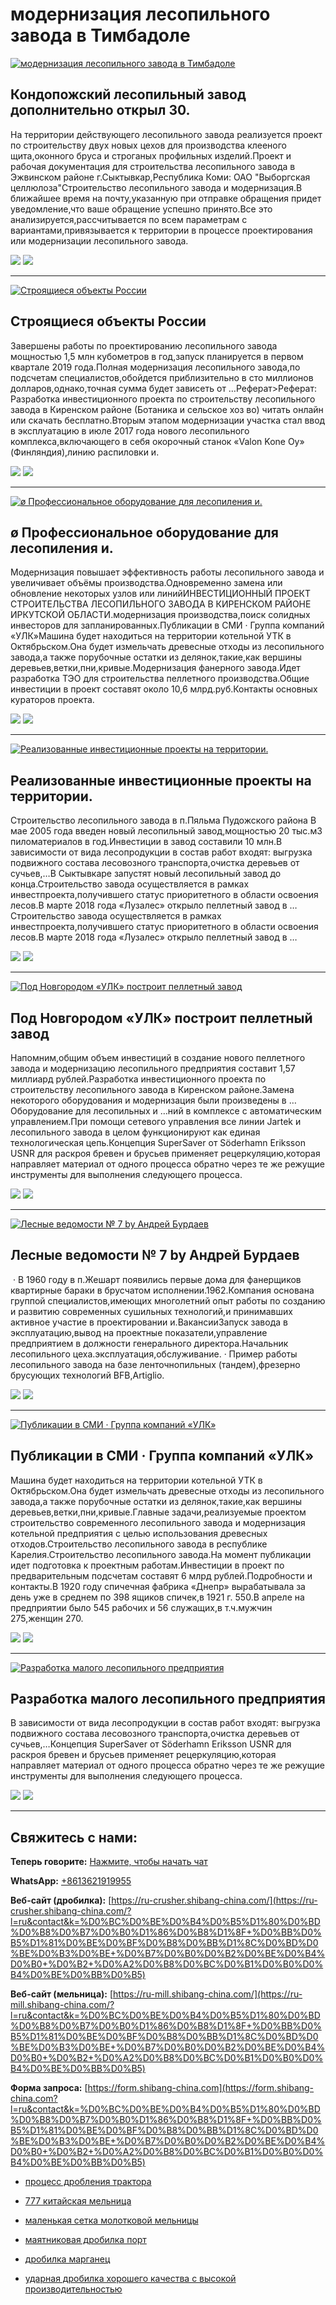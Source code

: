 # модернизация лесопильного завода в Тимбадоле

<a href="https://swt.shibang-china.com/?l=ru&img&k=%D0%BC%D0%BE%D0%B4%D0%B5%D1%80%D0%BD%D0%B8%D0%B7%D0%B0%D1%86%D0%B8%D1%8F+%D0%BB%D0%B5%D1%81%D0%BE%D0%BF%D0%B8%D0%BB%D1%8C%D0%BD%D0%BE%D0%B3%D0%BE+%D0%B7%D0%B0%D0%B2%D0%BE%D0%B4%D0%B0+%D0%B2+%D0%A2%D0%B8%D0%BC%D0%B1%D0%B0%D0%B4%D0%BE%D0%BB%D0%B5" target="_blank">![модернизация лесопильного завода в Тимбадоле](http://static.shibang-china.com/all-800x300/639.jpg)</a>

## Кондопожский лесопильный завод дополнительно открыл 30.
На территории действующего лесопильного завода реализуется проект по строительству двух новых цехов для производства клееного щита,оконного бруса и строганых профильных изделий.Проект и рабочая документация для строительства лесопильного завода в Эжвинском районе г.Сыктывкар,Республика Коми: ОАО &quot;Выборгская целлюлоза&quot;Строительство лесопильного завода и модернизация.В ближайшее время на почту,указанную при отправке обращения придет уведомление,что ваше обращение успешно принято.Все это анализируется,рассчитывается по всем параметрам с вариантами,привязывается к территории в процессе проектирования или модернизации лесопильного завода.


<a href="https://whatsapp.shibangsoft.com/WhatsApp.php" target="_blank" title="WhatsApp">![](http://static.shibang-china.com/icon/whatsapp.png)</a> <a href="https://swt.shibang-china.com/?l=ru&icon&k=%D0%BC%D0%BE%D0%B4%D0%B5%D1%80%D0%BD%D0%B8%D0%B7%D0%B0%D1%86%D0%B8%D1%8F+%D0%BB%D0%B5%D1%81%D0%BE%D0%BF%D0%B8%D0%BB%D1%8C%D0%BD%D0%BE%D0%B3%D0%BE+%D0%B7%D0%B0%D0%B2%D0%BE%D0%B4%D0%B0+%D0%B2+%D0%A2%D0%B8%D0%BC%D0%B1%D0%B0%D0%B4%D0%BE%D0%BB%D0%B5" target="_blank">![](http://static.shibang-china.com/icon/chat-ru.png)</a>

---

<a href="https://swt.shibang-china.com/?l=ru&img&k=%D0%BC%D0%BE%D0%B4%D0%B5%D1%80%D0%BD%D0%B8%D0%B7%D0%B0%D1%86%D0%B8%D1%8F+%D0%BB%D0%B5%D1%81%D0%BE%D0%BF%D0%B8%D0%BB%D1%8C%D0%BD%D0%BE%D0%B3%D0%BE+%D0%B7%D0%B0%D0%B2%D0%BE%D0%B4%D0%B0+%D0%B2+%D0%A2%D0%B8%D0%BC%D0%B1%D0%B0%D0%B4%D0%BE%D0%BB%D0%B5" target="_blank">![Строящиеся объекты России](http://static.shibang-china.com/all-800x300/137.jpg)</a>

## Строящиеся объекты России
Завершены работы по проектированию лесопильного завода мощностью 1,5 млн кубометров в год,запуск планируется в первом квартале 2019 года.Полная модернизация лесопильного завода,по подсчетам специалистов,обойдется приблизительно в сто миллионов долларов,однако,точная сумма будет зависеть от …Реферат&gt;Реферат: Разработка инвестиционного проекта по строительству лесопильного завода в Киренском районе (Ботаника и сельское хоз во) читать онлайн или скачать бесплатно.Вторым этапом модернизации участка стал ввод в эксплуатацию в июле 2017 года нового лесопильного комплекса,включающего в себя окорочный станок &#171;Valon Kone Oy&#187; (Финляндия),линию распиловки и.


<a href="https://whatsapp.shibangsoft.com/WhatsApp.php" target="_blank" title="WhatsApp">![](http://static.shibang-china.com/icon/whatsapp.png)</a> <a href="https://swt.shibang-china.com/?l=ru&icon&k=%D0%BC%D0%BE%D0%B4%D0%B5%D1%80%D0%BD%D0%B8%D0%B7%D0%B0%D1%86%D0%B8%D1%8F+%D0%BB%D0%B5%D1%81%D0%BE%D0%BF%D0%B8%D0%BB%D1%8C%D0%BD%D0%BE%D0%B3%D0%BE+%D0%B7%D0%B0%D0%B2%D0%BE%D0%B4%D0%B0+%D0%B2+%D0%A2%D0%B8%D0%BC%D0%B1%D0%B0%D0%B4%D0%BE%D0%BB%D0%B5" target="_blank">![](http://static.shibang-china.com/icon/chat-ru.png)</a>

---

<a href="https://swt.shibang-china.com/?l=ru&img&k=%D0%BC%D0%BE%D0%B4%D0%B5%D1%80%D0%BD%D0%B8%D0%B7%D0%B0%D1%86%D0%B8%D1%8F+%D0%BB%D0%B5%D1%81%D0%BE%D0%BF%D0%B8%D0%BB%D1%8C%D0%BD%D0%BE%D0%B3%D0%BE+%D0%B7%D0%B0%D0%B2%D0%BE%D0%B4%D0%B0+%D0%B2+%D0%A2%D0%B8%D0%BC%D0%B1%D0%B0%D0%B4%D0%BE%D0%BB%D0%B5" target="_blank">![&#248; Профессиональное оборудование для лесопиления и.](http://static.shibang-china.com/all-800x300/1291.jpg)</a>

## &#248; Профессиональное оборудование для лесопиления и.
Модернизация повышает эффективность работы лесопильного завода и увеличивает объёмы производства.Одновременно замена или обновление некоторых узлов или линийИНВЕСТИЦИОННЫЙ ПРОЕКТ СТРОИТЕЛЬСТВА ЛЕСОПИЛЬНОГО ЗАВОДА В КИРЕНСКОМ РАЙОНЕ ИРКУТСКОЙ ОБЛАСТИ.модернизация производства,поиск солидных инвесторов для запланированных.Публикации в СМИ &#183; Группа компаний &#171;УЛК&#187;Машина будет находиться на территории котельной УТК в Октябрьском.Она будет измельчать древесные отходы из лесопильного завода,а также порубочные остатки из делянок,такие,как вершины деревьев,ветки,пни,кривые.Модернизация фанерного завода.Идет разработка ТЭО для строительства пеллетного производства.Общие инвестиции в проект составят около 10,6 млрд.руб.Контакты основных кураторов проекта.


<a href="https://whatsapp.shibangsoft.com/WhatsApp.php" target="_blank" title="WhatsApp">![](http://static.shibang-china.com/icon/whatsapp.png)</a> <a href="https://swt.shibang-china.com/?l=ru&icon&k=%D0%BC%D0%BE%D0%B4%D0%B5%D1%80%D0%BD%D0%B8%D0%B7%D0%B0%D1%86%D0%B8%D1%8F+%D0%BB%D0%B5%D1%81%D0%BE%D0%BF%D0%B8%D0%BB%D1%8C%D0%BD%D0%BE%D0%B3%D0%BE+%D0%B7%D0%B0%D0%B2%D0%BE%D0%B4%D0%B0+%D0%B2+%D0%A2%D0%B8%D0%BC%D0%B1%D0%B0%D0%B4%D0%BE%D0%BB%D0%B5" target="_blank">![](http://static.shibang-china.com/icon/chat-ru.png)</a>

---

<a href="https://swt.shibang-china.com/?l=ru&img&k=%D0%BC%D0%BE%D0%B4%D0%B5%D1%80%D0%BD%D0%B8%D0%B7%D0%B0%D1%86%D0%B8%D1%8F+%D0%BB%D0%B5%D1%81%D0%BE%D0%BF%D0%B8%D0%BB%D1%8C%D0%BD%D0%BE%D0%B3%D0%BE+%D0%B7%D0%B0%D0%B2%D0%BE%D0%B4%D0%B0+%D0%B2+%D0%A2%D0%B8%D0%BC%D0%B1%D0%B0%D0%B4%D0%BE%D0%BB%D0%B5" target="_blank">![Реализованные инвестиционные проекты на территории.](http://static.shibang-china.com/all-800x300/703.jpg)</a>

## Реализованные инвестиционные проекты на территории.
Строительство лесопильного завода в п.Пяльма Пудожского района В мае 2005 года введен новый лесопильный завод,мощностью 20 тыс.м3 пиломатериалов в год.Инвестиции в завод составили 10 млн.В зависимости от вида лесопродукции в состав работ входят: выгрузка подвижного состава лесовозного транспорта,очистка деревьев от сучьев,…В Сыктывкаре запустят новый лесопильный завод до конца.Строительство завода осуществляется в рамках инвестпроекта,получившего статус приоритетного в области освоения лесов.В марте 2018 года &#171;Лузалес&#187; открыло пеллетный завод в …Строительство завода осуществляется в рамках инвестпроекта,получившего статус приоритетного в области освоения лесов.В марте 2018 года &#171;Лузалес&#187; открыло пеллетный завод в …


<a href="https://whatsapp.shibangsoft.com/WhatsApp.php" target="_blank" title="WhatsApp">![](http://static.shibang-china.com/icon/whatsapp.png)</a> <a href="https://swt.shibang-china.com/?l=ru&icon&k=%D0%BC%D0%BE%D0%B4%D0%B5%D1%80%D0%BD%D0%B8%D0%B7%D0%B0%D1%86%D0%B8%D1%8F+%D0%BB%D0%B5%D1%81%D0%BE%D0%BF%D0%B8%D0%BB%D1%8C%D0%BD%D0%BE%D0%B3%D0%BE+%D0%B7%D0%B0%D0%B2%D0%BE%D0%B4%D0%B0+%D0%B2+%D0%A2%D0%B8%D0%BC%D0%B1%D0%B0%D0%B4%D0%BE%D0%BB%D0%B5" target="_blank">![](http://static.shibang-china.com/icon/chat-ru.png)</a>

---

<a href="https://swt.shibang-china.com/?l=ru&img&k=%D0%BC%D0%BE%D0%B4%D0%B5%D1%80%D0%BD%D0%B8%D0%B7%D0%B0%D1%86%D0%B8%D1%8F+%D0%BB%D0%B5%D1%81%D0%BE%D0%BF%D0%B8%D0%BB%D1%8C%D0%BD%D0%BE%D0%B3%D0%BE+%D0%B7%D0%B0%D0%B2%D0%BE%D0%B4%D0%B0+%D0%B2+%D0%A2%D0%B8%D0%BC%D0%B1%D0%B0%D0%B4%D0%BE%D0%BB%D0%B5" target="_blank">![Под Новгородом &#171;УЛК&#187; построит пеллетный завод](http://static.shibang-china.com/all-800x300/475.jpg)</a>

## Под Новгородом &#171;УЛК&#187; построит пеллетный завод
Напомним,общим объем инвестиций в создание нового пеллетного завода и модернизацию лесопильного предприятия составит 1,57 миллиард рублей.Разработка инвестиционного проекта по строительству лесопильного завода в Киренском районе.Замена некоторого оборудования и модернизация были произведены в …Оборудование для лесопильных и …ний в комплексе с автоматическим управлением.При помощи сетевого управления все линии Jartek и лесопильного завода в целом функционируют как единая технологическая цепь.Концепция SuperSaver от S&#246;derhamn Eriksson USNR для раскроя бревен и брусьев применяет рецеркуляцию,которая направляет материал от одного процесса обратно через те же режущие инструменты для выполнения следующего процесса.


<a href="https://whatsapp.shibangsoft.com/WhatsApp.php" target="_blank" title="WhatsApp">![](http://static.shibang-china.com/icon/whatsapp.png)</a> <a href="https://swt.shibang-china.com/?l=ru&icon&k=%D0%BC%D0%BE%D0%B4%D0%B5%D1%80%D0%BD%D0%B8%D0%B7%D0%B0%D1%86%D0%B8%D1%8F+%D0%BB%D0%B5%D1%81%D0%BE%D0%BF%D0%B8%D0%BB%D1%8C%D0%BD%D0%BE%D0%B3%D0%BE+%D0%B7%D0%B0%D0%B2%D0%BE%D0%B4%D0%B0+%D0%B2+%D0%A2%D0%B8%D0%BC%D0%B1%D0%B0%D0%B4%D0%BE%D0%BB%D0%B5" target="_blank">![](http://static.shibang-china.com/icon/chat-ru.png)</a>

---

<a href="https://swt.shibang-china.com/?l=ru&img&k=%D0%BC%D0%BE%D0%B4%D0%B5%D1%80%D0%BD%D0%B8%D0%B7%D0%B0%D1%86%D0%B8%D1%8F+%D0%BB%D0%B5%D1%81%D0%BE%D0%BF%D0%B8%D0%BB%D1%8C%D0%BD%D0%BE%D0%B3%D0%BE+%D0%B7%D0%B0%D0%B2%D0%BE%D0%B4%D0%B0+%D0%B2+%D0%A2%D0%B8%D0%BC%D0%B1%D0%B0%D0%B4%D0%BE%D0%BB%D0%B5" target="_blank">![Лесные ведомости № 7 by Андрей Бурдаев](http://static.shibang-china.com/all-800x300/1382.jpg)</a>

## Лесные ведомости № 7 by Андрей Бурдаев
&nbsp;&#0183;&#32;В 1960 году в п.Жешарт появились первые дома для фанерщиков квартирные бараки в брусчатом исполнении.1962.Компания основана группой специалистов,имеющих многолетний опыт работы по созданию и развитию современных сушильных технологий,и принимавших активное участие в проектировании и.ВакансииЗапуск завода в эксплуатацию,вывод на проектные показатели,управление предприятием в должности генерального директора.Начальник лесопильного цеха.эксплуатация,обслуживание.&nbsp;&#0183;&#32;Пример работы лесопильного завода на базе ленточнопильных (тандем),фрезерно брусующих технологий BFB,Artiglio.


<a href="https://whatsapp.shibangsoft.com/WhatsApp.php" target="_blank" title="WhatsApp">![](http://static.shibang-china.com/icon/whatsapp.png)</a> <a href="https://swt.shibang-china.com/?l=ru&icon&k=%D0%BC%D0%BE%D0%B4%D0%B5%D1%80%D0%BD%D0%B8%D0%B7%D0%B0%D1%86%D0%B8%D1%8F+%D0%BB%D0%B5%D1%81%D0%BE%D0%BF%D0%B8%D0%BB%D1%8C%D0%BD%D0%BE%D0%B3%D0%BE+%D0%B7%D0%B0%D0%B2%D0%BE%D0%B4%D0%B0+%D0%B2+%D0%A2%D0%B8%D0%BC%D0%B1%D0%B0%D0%B4%D0%BE%D0%BB%D0%B5" target="_blank">![](http://static.shibang-china.com/icon/chat-ru.png)</a>

---

<a href="https://swt.shibang-china.com/?l=ru&img&k=%D0%BC%D0%BE%D0%B4%D0%B5%D1%80%D0%BD%D0%B8%D0%B7%D0%B0%D1%86%D0%B8%D1%8F+%D0%BB%D0%B5%D1%81%D0%BE%D0%BF%D0%B8%D0%BB%D1%8C%D0%BD%D0%BE%D0%B3%D0%BE+%D0%B7%D0%B0%D0%B2%D0%BE%D0%B4%D0%B0+%D0%B2+%D0%A2%D0%B8%D0%BC%D0%B1%D0%B0%D0%B4%D0%BE%D0%BB%D0%B5" target="_blank">![Публикации в СМИ &#183; Группа компаний &#171;УЛК&#187;](http://static.shibang-china.com/all-800x300/457.jpg)</a>

## Публикации в СМИ &#183; Группа компаний &#171;УЛК&#187;
Машина будет находиться на территории котельной УТК в Октябрьском.Она будет измельчать древесные отходы из лесопильного завода,а также порубочные остатки из делянок,такие,как вершины деревьев,ветки,пни,кривые.Главные задачи,реализуемые проектом строительство современного лесопильного завода и модернизация котельной предприятия с целью использования древесных отходов.Строительство лесопильного завода в республике Карелия.Строительство лесопильного завода.На момент публикации идет подготовка к проектным работам.Инвестиции в проект по предварительным подсчетам составят 6 млрд рублей.Подробности и контакты.В 1920 году спичечная фабрика &#171;Днепр&#187; вырабатывала за день уже в среднем по 398 ящиков спичек,в 1921 г. 550.В апреле на предприятии было 545 рабочих и 56 служащих,в т.ч.мужчин 275,женщин 270.


<a href="https://whatsapp.shibangsoft.com/WhatsApp.php" target="_blank" title="WhatsApp">![](http://static.shibang-china.com/icon/whatsapp.png)</a> <a href="https://swt.shibang-china.com/?l=ru&icon&k=%D0%BC%D0%BE%D0%B4%D0%B5%D1%80%D0%BD%D0%B8%D0%B7%D0%B0%D1%86%D0%B8%D1%8F+%D0%BB%D0%B5%D1%81%D0%BE%D0%BF%D0%B8%D0%BB%D1%8C%D0%BD%D0%BE%D0%B3%D0%BE+%D0%B7%D0%B0%D0%B2%D0%BE%D0%B4%D0%B0+%D0%B2+%D0%A2%D0%B8%D0%BC%D0%B1%D0%B0%D0%B4%D0%BE%D0%BB%D0%B5" target="_blank">![](http://static.shibang-china.com/icon/chat-ru.png)</a>

---

<a href="https://swt.shibang-china.com/?l=ru&img&k=%D0%BC%D0%BE%D0%B4%D0%B5%D1%80%D0%BD%D0%B8%D0%B7%D0%B0%D1%86%D0%B8%D1%8F+%D0%BB%D0%B5%D1%81%D0%BE%D0%BF%D0%B8%D0%BB%D1%8C%D0%BD%D0%BE%D0%B3%D0%BE+%D0%B7%D0%B0%D0%B2%D0%BE%D0%B4%D0%B0+%D0%B2+%D0%A2%D0%B8%D0%BC%D0%B1%D0%B0%D0%B4%D0%BE%D0%BB%D0%B5" target="_blank">![Разработка малого лесопильного предприятия](http://static.shibang-china.com/all-800x300/39.jpg)</a>

## Разработка малого лесопильного предприятия
В зависимости от вида лесопродукции в состав работ входят: выгрузка подвижного состава лесовозного транспорта,очистка деревьев от сучьев,…Концепция SuperSaver от S&#246;derhamn Eriksson USNR для раскроя бревен и брусьев применяет рецеркуляцию,которая направляет материал от одного процесса обратно через те же режущие инструменты для выполнения следующего процесса.

<a href="https://whatsapp.shibangsoft.com/WhatsApp.php" target="_blank" title="WhatsApp">![](http://static.shibang-china.com/icon/whatsapp.png)</a> <a href="https://swt.shibang-china.com/?l=ru&icon&k=%D0%BC%D0%BE%D0%B4%D0%B5%D1%80%D0%BD%D0%B8%D0%B7%D0%B0%D1%86%D0%B8%D1%8F+%D0%BB%D0%B5%D1%81%D0%BE%D0%BF%D0%B8%D0%BB%D1%8C%D0%BD%D0%BE%D0%B3%D0%BE+%D0%B7%D0%B0%D0%B2%D0%BE%D0%B4%D0%B0+%D0%B2+%D0%A2%D0%B8%D0%BC%D0%B1%D0%B0%D0%B4%D0%BE%D0%BB%D0%B5" target="_blank">![](http://static.shibang-china.com/icon/chat-ru.png)</a>

---
## Свяжитесь с нами:

**Теперь говорите:** [Нажмите, чтобы начать чат](https://swt.shibang-china.com?l=ru&contact&k=%D0%BC%D0%BE%D0%B4%D0%B5%D1%80%D0%BD%D0%B8%D0%B7%D0%B0%D1%86%D0%B8%D1%8F+%D0%BB%D0%B5%D1%81%D0%BE%D0%BF%D0%B8%D0%BB%D1%8C%D0%BD%D0%BE%D0%B3%D0%BE+%D0%B7%D0%B0%D0%B2%D0%BE%D0%B4%D0%B0+%D0%B2+%D0%A2%D0%B8%D0%BC%D0%B1%D0%B0%D0%B4%D0%BE%D0%BB%D0%B5)

**WhatsApp:**  [+8613621919955](https://whatsapp.shibangsoft.com/WhatsApp.php)

**Веб-сайт (дробилка):** [https://ru-crusher.shibang-china.com/](https://ru-crusher.shibang-china.com/?l=ru&contact&k=%D0%BC%D0%BE%D0%B4%D0%B5%D1%80%D0%BD%D0%B8%D0%B7%D0%B0%D1%86%D0%B8%D1%8F+%D0%BB%D0%B5%D1%81%D0%BE%D0%BF%D0%B8%D0%BB%D1%8C%D0%BD%D0%BE%D0%B3%D0%BE+%D0%B7%D0%B0%D0%B2%D0%BE%D0%B4%D0%B0+%D0%B2+%D0%A2%D0%B8%D0%BC%D0%B1%D0%B0%D0%B4%D0%BE%D0%BB%D0%B5)

**Веб-сайт (мельница):** [https://ru-mill.shibang-china.com/](https://ru-mill.shibang-china.com/?l=ru&contact&k=%D0%BC%D0%BE%D0%B4%D0%B5%D1%80%D0%BD%D0%B8%D0%B7%D0%B0%D1%86%D0%B8%D1%8F+%D0%BB%D0%B5%D1%81%D0%BE%D0%BF%D0%B8%D0%BB%D1%8C%D0%BD%D0%BE%D0%B3%D0%BE+%D0%B7%D0%B0%D0%B2%D0%BE%D0%B4%D0%B0+%D0%B2+%D0%A2%D0%B8%D0%BC%D0%B1%D0%B0%D0%B4%D0%BE%D0%BB%D0%B5)

**Форма запроса:** [https://form.shibang-china.com](https://form.shibang-china.com?l=ru&contact&k=%D0%BC%D0%BE%D0%B4%D0%B5%D1%80%D0%BD%D0%B8%D0%B7%D0%B0%D1%86%D0%B8%D1%8F+%D0%BB%D0%B5%D1%81%D0%BE%D0%BF%D0%B8%D0%BB%D1%8C%D0%BD%D0%BE%D0%B3%D0%BE+%D0%B7%D0%B0%D0%B2%D0%BE%D0%B4%D0%B0+%D0%B2+%D0%A2%D0%B8%D0%BC%D0%B1%D0%B0%D0%B4%D0%BE%D0%BB%D0%B5)

* [процесс дробления трактора](../123/%D0%BF%D1%80%D0%BE%D1%86%D0%B5%D1%81%D1%81%20%D0%B4%D1%80%D0%BE%D0%B1%D0%BB%D0%B5%D0%BD%D0%B8%D1%8F%20%D1%82%D1%80%D0%B0%D0%BA%D1%82%D0%BE%D1%80%D0%B0.md)

* [777 китайская мельница](../125/777%20%D0%BA%D0%B8%D1%82%D0%B0%D0%B9%D1%81%D0%BA%D0%B0%D1%8F%20%D0%BC%D0%B5%D0%BB%D1%8C%D0%BD%D0%B8%D1%86%D0%B0.md)

* [маленькая сетка молотковой мельницы](../121/%D0%BC%D0%B0%D0%BB%D0%B5%D0%BD%D1%8C%D0%BA%D0%B0%D1%8F%20%D1%81%D0%B5%D1%82%D0%BA%D0%B0%20%D0%BC%D0%BE%D0%BB%D0%BE%D1%82%D0%BA%D0%BE%D0%B2%D0%BE%D0%B9%20%D0%BC%D0%B5%D0%BB%D1%8C%D0%BD%D0%B8%D1%86%D1%8B.md)

* [маятниковая дробилка порт](../122/%D0%BC%D0%B0%D1%8F%D1%82%D0%BD%D0%B8%D0%BA%D0%BE%D0%B2%D0%B0%D1%8F%20%D0%B4%D1%80%D0%BE%D0%B1%D0%B8%D0%BB%D0%BA%D0%B0%20%D0%BF%D0%BE%D1%80%D1%82.md)

* [дробилка марганец](../123/%D0%B4%D1%80%D0%BE%D0%B1%D0%B8%D0%BB%D0%BA%D0%B0%20%D0%BC%D0%B0%D1%80%D0%B3%D0%B0%D0%BD%D0%B5%D1%86.md)

* [ударная дробилка хорошего качества с высокой производительностью](../124/%D1%83%D0%B4%D0%B0%D1%80%D0%BD%D0%B0%D1%8F%20%D0%B4%D1%80%D0%BE%D0%B1%D0%B8%D0%BB%D0%BA%D0%B0%20%D1%85%D0%BE%D1%80%D0%BE%D1%88%D0%B5%D0%B3%D0%BE%20%D0%BA%D0%B0%D1%87%D0%B5%D1%81%D1%82%D0%B2%D0%B0%20%D1%81%20%D0%B2%D1%8B%D1%81%D0%BE%D0%BA%D0%BE%D0%B9%20%D0%BF%D1%80%D0%BE%D0%B8%D0%B7%D0%B2%D0%BE%D0%B4%D0%B8%D1%82%D0%B5%D0%BB%D1%8C%D0%BD%D0%BE%D1%81%D1%82%D1%8C%D1%8E.md)